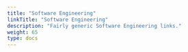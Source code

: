 ```yaml
---
title: "Software Engineering"
linkTitle: "Software Engineering"
description: "Fairly generic Software Engineering links."
weight: 65
type: docs
---
```

